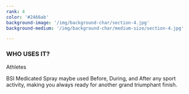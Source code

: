 ```yaml
---
rank: 4
color: '#2466ab'
background-image: '/img/background-char/section-4.jpg'
background-medium: '/img/background-char/medium-size/section-4.jpg'

---
```


<h3>WHO USES IT?</h3>
<span>Athletes</span>
<p>BSI Medicated Spray maybe used Before, During, and After any sport activity, making you always ready for another grand triumphant finish.</p>
